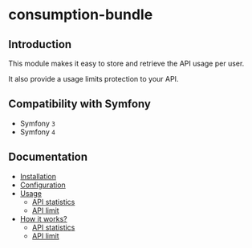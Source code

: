 # consumption-bundle

## Introduction

This module makes it easy to store and retrieve the API usage per user.

It also provide a usage limits protection to your API.

## Compatibility with Symfony

* Symfony `3`
* Symfony `4`

## Documentation

* [Installation](src/Resources/doc/installation.md)
* [Configuration](src/Resources/doc/configuration.md)
* [Usage](src/Resources/doc/usage.md)
    * [API statistics](src/Resources/doc/usage.md#api-statistics)
    * [API limit](src/Resources/doc/usage.md#api-limit)
* [How it works?](src/Resources/doc/how.md)
    * [API statistics](src/Resources/doc/how.md#api-statistics)
    * [API limit](src/Resources/doc/how.md#api-limit)
